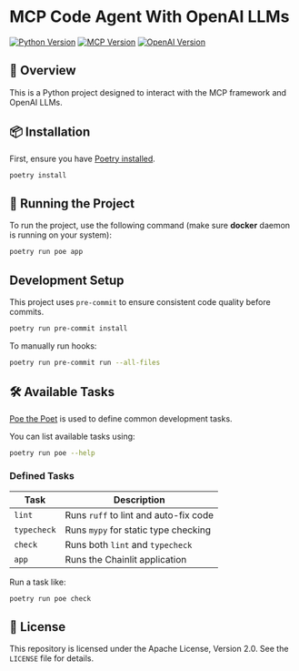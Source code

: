 # MCP Code Agent With OpenAI LLMs
[![Python Version](https://img.shields.io/badge/Python-3.11-blue?logo=python&logoColor=white)](https://www.python.org/downloads/release/python-3110/) [![MCP Version](https://img.shields.io/badge/MCP-1.5.0-orange?logo=anthropic&logoColor=white)](https://pypi.org/project/mcp/) [![OpenAI Version](https://img.shields.io/badge/OpenAI-1.68.2-lightgrey?logo=openai&logoColor=whit)](https://pypi.org/project/openai/)

## 📘 Overview
This is a Python project designed to interact with the MCP framework and OpenAI LLMs.

## 📦 Installation
First, ensure you have [Poetry installed](https://python-poetry.org/docs/#installation).

```bash
poetry install
```

## 🚀 Running the Project
To run the project, use the following command (make sure **docker** daemon is running on your system):
```bash
poetry run poe app
```

## Development Setup
This project uses `pre-commit` to ensure consistent code quality before commits.
```bash
poetry run pre-commit install
```

To manually run hooks:
```bash
poetry run pre-commit run --all-files
```

## 🛠 Available Tasks
[Poe the Poet](https://github.com/nat-n/poethepoet) is used to define common development tasks.

You can list available tasks using:
```bash
poetry run poe --help
```

### Defined Tasks
| Task       | Description                                  |
|------------|----------------------------------------------|
| `lint`     | Runs `ruff` to lint and auto-fix code        |
| `typecheck`| Runs `mypy` for static type checking         |
| `check`    | Runs both `lint` and `typecheck`             |
| `app`    | Runs the Chainlit application             |

Run a task like:
```bash
poetry run poe check
```

## 📝 License
This repository is licensed under the Apache License, Version 2.0. See the `LICENSE` file for details.

